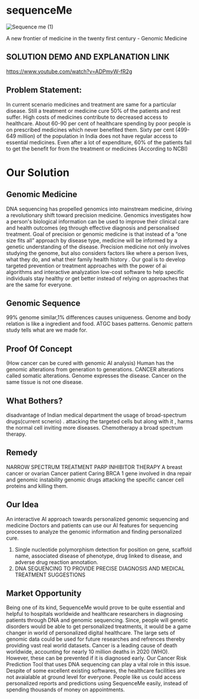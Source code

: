 # sequenceMe
![Sequence me (1)](https://user-images.githubusercontent.com/44580998/115131803-7eaf2980-a018-11eb-82e5-17c7e55e1716.png)

A new frontier of medicine in the twenty first century - Genomic Medicine



## SOLUTION DEMO AND EXPLANATION LINK
https://www.youtube.com/watch?v=ADPmyW-fR2g

## Problem Statement:
In current scenario medicines and treatment are same for a particular disease.
Still a treatment or medicine cure 50% of the patients and rest suffer.
High costs of medicines contribute to decreased access to healthcare.
About 60-90 per cent of healthcare spending by poor people is on prescribed medicines which never benefited them.
Sixty per cent (499-649 million) of the population in India does not have regular access to essential medicines.
Even after a lot of expenditure, 60% of the patients fail to get the benefit for from the treatment or medicines (According to NCBI)

# Our Solution
## Genomic Medicine
DNA sequencing has propelled genomics into mainstream medicine, driving a revolutionary shift toward precision medicine.
Genomics investigates how a person's biological information can be used to improve their clinical care and health outcomes (eg through effective diagnosis and personalised treatment.
Goal of precision or genomic medicine is that instead of a “one size fits all” approach by disease type, medicine will be informed by a genetic understanding of the disease. 
Precision medicine not only involves studying the genome, but also considers factors like where a person lives, what they do, and what their family health history . 
Our goal is to develop targeted prevention or treatment approaches with the power of ai algorithms and interactive analyzation low-cost software to help specific individuals stay healthy or get better instead of relying on approaches that are the same for everyone.

## Genomic Sequence
99% genome similar,1% differences causes uniqueness.
Genome and body relation is like a ingredient and food.
ATGC bases patterns.
Genomic pattern study tells 
what are we made for.

## Proof Of Concept 
(How cancer can be cured with genomic AI analysis)
Human has the genomic alterations from generation to generations.
CANCER alterations called somatic alterations.
Genome expresses the disease.
Cancer on the same tissue is not one disease.

## What Bothers?
disadvantage of Indian medical department
the usage of broad-spectrum drugs(current scnerio) .
attacking the targeted cells but along with it , harms the normal cell 
inviting more diseases.
Chemotherapy a broad spectrum therapy.

## Remedy
NARROW SPECTRUM TREATMENT
PARP INHIBITOR THERAPY
A breast cancer or ovarian Cancer patient Caring  BRCA 1 gene  involved in dna repair and genomic instability
genomic drugs attacking the specific cancer cell proteins and killing them.

## Our Idea
An interactive AI approach towards personalized genomic sequencing and medicine
Doctors and patients can use our AI features for sequencing processes to analyze the genomic information and finding personalized cure. 
1. Single nucleotide polymorphism detection for position on gene, scaffold name, associated disease of phenotype, drug linked to disease, and adverse drug reaction annotation.
2. DNA SEQUENCING TO PROVIDE PRECISE DIAGNOSIS AND MEDICAL TREATMENT SUGGESTIONS

## Market Opportunity
Being one of its kind, SequenceMe would prove to be quite essential and helpful to hospitals worldwide and healthcare researchers in diagnosing patients through DNA and genomic sequencing.
Since, people will genetic disorders would be able to get personalized treatments, it would be a game changer in world of personalized digital healthcare.
The large sets of genomic data could be used for future researches and refrences thereby providing vast real world datasets.
Cancer is a leading cause of death worldwide, accounting for nearly 10 million deaths in 2020 (WHO). However, these can be prevented if it is diagnosed early. 
Our Cancer Risk Prediction Tool that uses DNA sequencing can play a vital role in this issue.
Despite of some excellent existing softwares, the healthcare facilities are not avaialable at ground level for everyone. 
People like us could access personalized reports and predictions using SequenceMe easily, instead of spending thousands of money on appointments.
